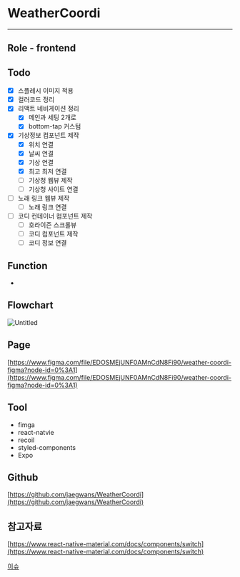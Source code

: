 # WeatherCoordi

---

## Role - frontend

## Todo

- [x]  스플레시 이미지 적용
- [x]  컬러코드 정리
- [x]  리액트 네비게이션 정리
    - [x]  메인과 세팅 2개로
    - [x]  bottom-tap 커스텀
- [x]  기상정보 컴포넌트 제작
    - [x]  위치 연결
    - [x]  날씨 연결
    - [x]  기상 연결
    - [x]  최고 최저 연결
    - [ ]  기상청 웹뷰 제작
    - [ ]  기상청 사이트 연결
- [ ]  노래 링크 웹뷰 제작
    - [ ]  노래 링크 연결
- [ ]  코디 컨테이너 컴포넌트 제작
    - [ ]  호라이즌 스크롤뷰
    - [ ]  코디 컴포넌트 제작
    - [ ]  코디 정보 연결

## Function

- 

## Flowchart

![Untitled](https://s3-us-west-2.amazonaws.com/secure.notion-static.com/5801545c-93b2-4ee4-9cae-711127c372d8/Untitled.png)

## Page

[https://www.figma.com/file/EDOSMEjUNF0AMnCdN8Fi90/weather-coordi-figma?node-id=0%3A1](https://www.figma.com/file/EDOSMEjUNF0AMnCdN8Fi90/weather-coordi-figma?node-id=0%3A1)

## Tool

- fimga
- react-natvie
- recoil
- styled-components
- Expo

## Github

[https://github.com/jaegwans/WeatherCoordi](https://github.com/jaegwans/WeatherCoordi)

## 참고자료

[https://www.react-native-material.com/docs/components/switch](https://www.react-native-material.com/docs/components/switch)

[이슈](https://www.notion.so/36cb24be2b57473abefbad15d7a3cfe5)
